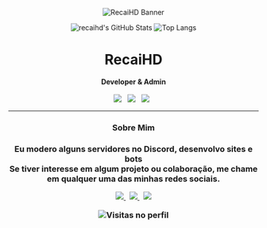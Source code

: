 
<p align="center">
  <img src="https://i.postimg.cc/xjbVVF5x/nirawindowsxp-resized-banner.png" alt="RecaiHD Banner"/>
</p>

<div align="center">


<img src="https://github-readme-stats.vercel.app/api?username=recaihd&show_icons=true&theme=tokyonight&hide=prs,issues&count_private=true" alt="recaihd's GitHub Stats" />


<img src="https://github-readme-stats.vercel.app/api/top-langs/?username=recaihd&layout=compact&theme=tokyonight" alt="Top Langs" />

</div>


<h1 align="center">RecaiHD</h1>

<p align="center">
  <strong>Developer & Admin</strong> <br><br>

  <img src="https://img.shields.io/badge/JavaScript-F7DF1E?style=for-the-badge&logo=javascript&logoColor=black" />
  &nbsp;
  <img src="https://img.shields.io/badge/HTML-E34F26?style=for-the-badge&logo=html5&logoColor=white" />
  &nbsp;
  <img src="https://img.shields.io/badge/CSS-1572B6?style=for-the-badge&logo=css3&logoColor=white" />
  &nbsp;
 

</p>



---
<h3 align="center">
Sobre Mim
</p>

<h3 align="center">

  Eu modero alguns servidores no Discord, desenvolvo sites e bots<br>
  Se tiver interesse em algum projeto ou colaboração, me chame em qualquer uma das minhas redes sociais.
</p>

<p align="center">
  <a href="https://discord.com/users/https://discord.com/users/1261444362039070855" target="_blank">
    <img src="https://img.shields.io/badge/Discord-5865F2?style=for-the-badge&logo=discord&logoColor=white" />
  </a>&nbsp;
  <a href="https://instagram.com/recaihd" target="_blank">
    <img src="https://img.shields.io/badge/Instagram-E4405F?style=for-the-badge&logo=instagram&logoColor=white" />
  </a>&nbsp;
  <a href="mailto:ricardosouspixtudo@gmail.com">
    <img src="https://img.shields.io/badge/Email-D14836?style=for-the-badge&logo=gmail&logoColor=white" />
  </a>
</p>




<p align="center">
  <img src="https://komarev.com/ghpvc/?username=RecaiHD&style=flat-square&color=blue" alt="Visitas no perfil"/>
</p>

